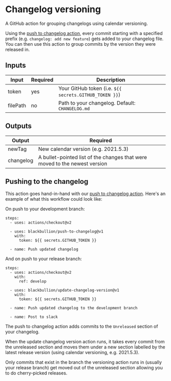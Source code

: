 # Changelog versioning

A GitHub action for grouping changelogs using calendar versioning.

Using the [push to changelog action](https://github.com/blackbullion/push-to-changelog), every commit starting with a specified prefix (e.g. `changelog: add new feature`) gets added to your changelog file. You can then use this action to group commits by the version they were released in.

## Inputs

| Input       | Required    | Description
| ----------- | ----------- | -----------
| token       | yes         | Your GitHub token (i.e. `${{ secrets.GITHUB_TOKEN }}`)
| filePath    | no          | Path to your changelog. Default: `CHANGELOG.md`

## Outputs

| Output      | Required    
| ----------- | -----------
| newTag      | New calendar version (e.g. 2021.5.3)        
| changelog   | A bullet-pointed list of the changes that were moved to the newest version         

## Pushing to the changelog

This action goes hand-in-hand with our [push to changelog action](https://github.com/blackbullion/push-to-changelog). Here's an example of what this workflow could look like:

On push to your development branch:

```
steps:
  - uses: actions/checkout@v2

  - uses: blackbullion/push-to-changelog@v1
    with:
      token: ${{ secrets.GITHUB_TOKEN }}

  - name: Push updated changelog
```

And on push to your release branch:

```
steps:
  - uses: actions/checkout@v2
    with:
      ref: develop

  - uses: blackbullion/update-changelog-version@v1
    with:
      token: ${{ secrets.GITHUB_TOKEN }}

  - name: Push updated changelog to the development branch

  - name: Post to slack
```
The push to changelog action adds commits to the `Unreleased` section of your changelog.

When the update changelog version action runs, it takes every commit from the unreleased section and moves them under a new section labelled by the latest release version (using calendar versioning, e.g. 2021.5.3).

Only commits that exist in the branch the versioning action runs in (usually your release branch) get moved out of the unreleased section allowing you to do cherry-picked releases.
